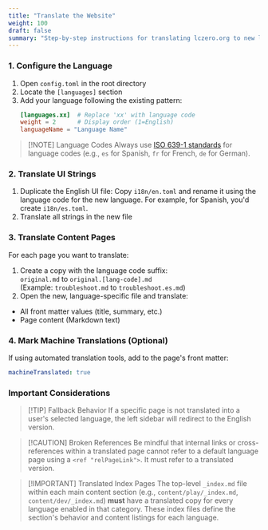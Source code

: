 ```yaml
---
title: "Translate the Website"
weight: 100
draft: false
summary: "Step-by-step instructions for translating lczero.org to new languages"
---
```


### 1. Configure the Language
1. Open `config.toml` in the root directory
2. Locate the `[languages]` section
3. Add your language following the existing pattern:
   ```toml
   [languages.xx]  # Replace 'xx' with language code
   weight = 2      # Display order (1=English)
   languageName = "Language Name"
   ```

> [!NOTE] Language Codes
> Always use [ISO 639-1 standards](https://en.wikipedia.org/wiki/List_of_ISO_639-1_codes) for 
language codes (e.g., `es` for Spanish, `fr` for French, `de` for German). 

### 2. Translate UI Strings
1. Duplicate the English UI file: Copy `i18n/en.toml` and rename it using the language code for the new 
language. For example, for Spanish, you'd create `i18n/es.toml`.
2. Translate all strings in the new file


### 3. Translate Content Pages
For each page you want to translate:
1. Create a copy with the language code suffix:  
   `original.md` to `original.[lang-code].md`  
   (Example: `troubleshoot.md` to `troubleshoot.es.md`)
2. Open the new, language-specific file and translate:
  - All front matter values (title, summary, etc.)
  - Page content (Markdown text)

### 4. Mark Machine Translations (Optional)
If using automated translation tools, add to the page's front matter:
```yaml
machineTranslated: true
```

### Important Considerations

> [!TIP] Fallback Behavior
> If a specific page is not translated into a user's selected language, the left sidebar will 
redirect to the English version.

> [!CAUTION] Broken References
> Be mindful that internal links or cross-references within a translated page cannot refer to a 
default language page using a `<ref "relPageLink">`. It must refer to a translated version. 

> [!IMPORTANT] Translated Index Pages
> The top-level `_index.md` file within each main content section (e.g., `content/play/_index.md`, 
`content/dev/_index.md`) **must** have a translated copy for every language enabled in that 
category. These index files define the section's behavior and content listings for each language.
